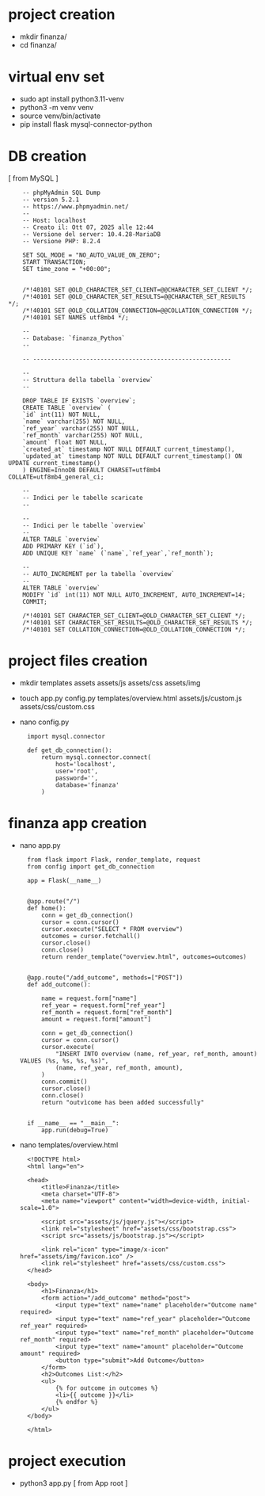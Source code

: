 
# project creation

- mkdir finanza/
- cd finanza/

# virtual env set

- sudo apt install python3.11-venv
- python3 -m venv venv
- source venv/bin/activate
- pip install flask mysql-connector-python

# DB creation

[ from MySQL ]

        -- phpMyAdmin SQL Dump
        -- version 5.2.1
        -- https://www.phpmyadmin.net/
        --
        -- Host: localhost
        -- Creato il: Ott 07, 2025 alle 12:44
        -- Versione del server: 10.4.28-MariaDB
        -- Versione PHP: 8.2.4

        SET SQL_MODE = "NO_AUTO_VALUE_ON_ZERO";
        START TRANSACTION;
        SET time_zone = "+00:00";


        /*!40101 SET @OLD_CHARACTER_SET_CLIENT=@@CHARACTER_SET_CLIENT */;
        /*!40101 SET @OLD_CHARACTER_SET_RESULTS=@@CHARACTER_SET_RESULTS */;
        /*!40101 SET @OLD_COLLATION_CONNECTION=@@COLLATION_CONNECTION */;
        /*!40101 SET NAMES utf8mb4 */;

        --
        -- Database: `finanza_Python`
        --

        -- --------------------------------------------------------

        --
        -- Struttura della tabella `overview`
        --

        DROP TABLE IF EXISTS `overview`;
        CREATE TABLE `overview` (
        `id` int(11) NOT NULL,
        `name` varchar(255) NOT NULL,
        `ref_year` varchar(255) NOT NULL,
        `ref_month` varchar(255) NOT NULL,
        `amount` float NOT NULL,
        `created_at` timestamp NOT NULL DEFAULT current_timestamp(),
        `updated_at` timestamp NOT NULL DEFAULT current_timestamp() ON UPDATE current_timestamp()
        ) ENGINE=InnoDB DEFAULT CHARSET=utf8mb4 COLLATE=utf8mb4_general_ci;

        --
        -- Indici per le tabelle scaricate
        --

        --
        -- Indici per le tabelle `overview`
        --
        ALTER TABLE `overview`
        ADD PRIMARY KEY (`id`),
        ADD UNIQUE KEY `name` (`name`,`ref_year`,`ref_month`);

        --
        -- AUTO_INCREMENT per la tabella `overview`
        --
        ALTER TABLE `overview`
        MODIFY `id` int(11) NOT NULL AUTO_INCREMENT, AUTO_INCREMENT=14;
        COMMIT;

        /*!40101 SET CHARACTER_SET_CLIENT=@OLD_CHARACTER_SET_CLIENT */;
        /*!40101 SET CHARACTER_SET_RESULTS=@OLD_CHARACTER_SET_RESULTS */;
        /*!40101 SET COLLATION_CONNECTION=@OLD_COLLATION_CONNECTION */;

# project files creation

- mkdir templates assets assets/js assets/css assets/img
- touch app.py config.py templates/overview.html assets/js/custom.js assets/css/custom.css
- nano config.py

        import mysql.connector

        def get_db_connection():
            return mysql.connector.connect(
                host='localhost',
                user='root',
                password='',
                database='finanza'
            )

# finanza app creation

- nano app.py

        from flask import Flask, render_template, request
        from config import get_db_connection

        app = Flask(__name__)


        @app.route("/")
        def home():
            conn = get_db_connection()
            cursor = conn.cursor()
            cursor.execute("SELECT * FROM overview")
            outcomes = cursor.fetchall()
            cursor.close()
            conn.close()
            return render_template("overview.html", outcomes=outcomes)


        @app.route("/add_outcome", methods=["POST"])
        def add_outcome():

            name = request.form["name"]
            ref_year = request.form["ref_year"]
            ref_month = request.form["ref_month"]
            amount = request.form["amount"]

            conn = get_db_connection()
            cursor = conn.cursor()
            cursor.execute(
                "INSERT INTO overview (name, ref_year, ref_month, amount) VALUES (%s, %s, %s, %s)",
                (name, ref_year, ref_month, amount),
            )
            conn.commit()
            cursor.close()
            conn.close()
            return "outvìcome has been added successfully"


        if __name__ == "__main__":
            app.run(debug=True)


- nano templates/overview.html

        <!DOCTYPE html>
        <html lang="en">

        <head>
            <title>Finanza</title>
            <meta charset="UTF-8">
            <meta name="viewport" content="width=device-width, initial-scale=1.0">

            <script src="assets/js/jquery.js"></script>
            <link rel="stylesheet" href="assets/css/bootstrap.css">
            <script src="assets/js/bootstrap.js"></script>

            <link rel="icon" type="image/x-icon" href="assets/img/favicon.ico" />
            <link rel="stylesheet" href="assets/css/custom.css">
        </head>

        <body>
            <h1>Finanza</h1>
            <form action="/add_outcome" method="post">
                <input type="text" name="name" placeholder="Outcome name" required>
                <input type="text" name="ref_year" placeholder="Outcome ref_year" required>
                <input type="text" name="ref_month" placeholder="Outcome ref_month" required>
                <input type="text" name="amount" placeholder="Outcome amount" required>
                <button type="submit">Add Outcome</button>
            </form>
            <h2>Outcomes List:</h2>
            <ul>
                {% for outcome in outcomes %}
                <li>{{ outcome }}</li>
                {% endfor %}
            </ul>
        </body>

        </html>

# project execution

- python3 app.py [ from App root ]